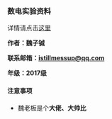 ### 数电实验资料

详情请点击[这里](https://github.com/istillmessup/Quartus)

**作者：魏子铖**

**联系邮箱：istillmessup@qq.com**

**年级：2017级**

#### 注意事项

* 魏老板是个**大佬、大帅比**
